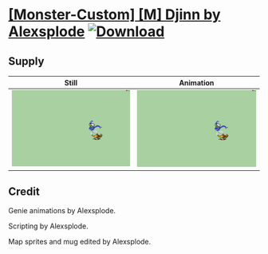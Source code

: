 # [\[Monster-Custom\] \[M\] Djinn by Alexsplode](./) [![Download](https://img.shields.io/badge/Download--red?style=social&logo=github)](https://minhaskamal.github.io/DownGit/#/home?url=https://github.com/Klokinator/FE-Repo/tree/main/Battle%20Animations%2FMonsters%20-%20Dragons%20and%20Special%2F%5BMonster-Custom%5D%20%5BM%5D%20Djinn%20by%20Alexsplode%2F8.%20Supply)

## Supply

| Still | Animation |
| :---: | :-------: |
| ![Supply still](./Supply_000.png) | ![Supply](./Supply.gif) |

## Credit

Genie animations by Alexsplode.

Scripting by Alexsplode.

Map sprites and mug edited by Alexsplode.
